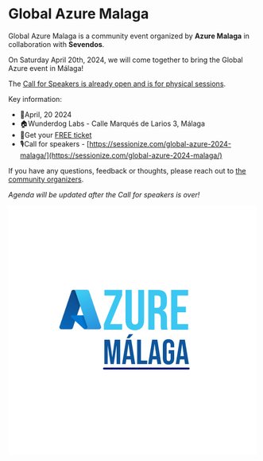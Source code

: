 # Global Azure Malaga

Global Azure Malaga is a community event organized by **Azure Malaga** in collaboration with **Sevendos**.

On Saturday April 20th, 2024, we will come together to bring the Global Azure event in Málaga!

The [Call for Speakers is already open and is for physical sessions](https://sessionize.com/global-azure-2024-malaga/).

Key information:

* 📅April, 20 2024
* 🏠Wunderdog Labs - Calle Marqués de Larios 3, Málaga
* 🎫Get your [FREE ticket](https://www.eventbrite.es/link-missing)
* 🎙️Call for speakers - [https://sessionize.com/global-azure-2024-malaga/](https://sessionize.com/global-azure-2024-malaga/)

If you have any questions, feedback or thoughts, please reach out to [the community organizers](https://azuremalaga.com/organiza/).

_Agenda will be updated after the Call for speakers is over!_

[![Azure Malaga](azureMalaga.png "Azure Malaga")](https://azuremalaga.com/)
